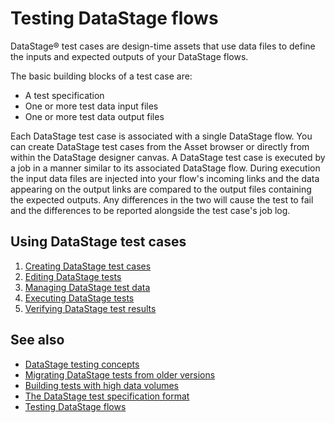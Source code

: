 # Testing DataStage flows

DataStage® test cases are design-time assets that use data files to define the inputs and expected outputs of your DataStage flows.

The basic building blocks of a test case are:

* A test specification
* One or more test data input files
* One or more test data output files

Each DataStage test case is associated with a single DataStage flow. You can create DataStage test cases from the Asset browser or directly from within the DataStage designer canvas.  A DataStage test case is executed by a job in a manner similar to its associated DataStage flow. During execution the input data files are injected into your flow's incoming links and the data appearing on the output links are compared to the output files containing the expected outputs. Any differences in the two will cause the test to fail and the differences to be reported alongside the test case's job log.  

## Using DataStage test cases

1. [Creating DataStage test cases](creating-datastage-test-cases.md)
1. [Editing DataStage tests](editing-datastage-tests.md)
1. [Managing DataStage test data](managing-datastage-test-data.md)
1. [Executing DataStage tests](executing-datastage-test-cases.md)
1. [Verifying DataStage test results](verifying-datastage-test-results.md)


## See also

* [DataStage testing concepts](selective-stubbing.md)
* [Migrating DataStage tests from older versions](migrating-datastage-tests-from-older-versions.md)
* [Building tests with high data volumes](high-volume-tests.md)
* [The DataStage test specification format](test-specification-format.md)
* [Testing DataStage flows](testing-datastage-flows.md)

